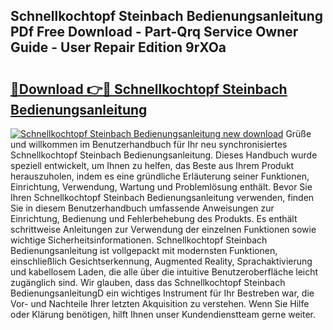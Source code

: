 ## Schnellkochtopf Steinbach Bedienungsanleitung PDf Free Download - Part-Qrq Service Owner Guide - User Repair Edition 9rXOa

# <h2><a href="http://df1uqk.blite.top/?on=Schnellkochtopf+Steinbach+Bedienungsanleitung">🔗Download 👉🔴 Schnellkochtopf Steinbach Bedienungsanleitung</a></h2>

[![Schnellkochtopf Steinbach Bedienungsanleitung new download](https://i.imgur.com/lujVjoI.png)](http://df1uqk.blite.top/?on=Schnellkochtopf+Steinbach+Bedienungsanleitung)
Grüße und willkommen im Benutzerhandbuch für Ihr neu synchronisiertes Schnellkochtopf Steinbach Bedienungsanleitung. Dieses Handbuch wurde speziell entwickelt, um Ihnen zu helfen, das Beste aus Ihrem Produkt herauszuholen, indem es eine gründliche Erläuterung seiner Funktionen, Einrichtung, Verwendung, Wartung und Problemlösung enthält. Bevor Sie Ihren Schnellkochtopf Steinbach Bedienungsanleitung verwenden, finden Sie in diesem Benutzerhandbuch umfassende Anweisungen zur Einrichtung, Bedienung und Fehlerbehebung des Produkts. Es enthält schrittweise Anleitungen zur Verwendung der einzelnen Funktionen sowie wichtige Sicherheitsinformationen. Schnellkochtopf Steinbach Bedienungsanleitung ist vollgepackt mit modernsten Funktionen, einschließlich Gesichtserkennung, Augmented Reality, Sprachaktivierung und kabellosem Laden, die alle über die intuitive Benutzeroberfläche leicht zugänglich sind. Wir glauben, dass das Schnellkochtopf Steinbach BedienungsanleitungD ein wichtiges Instrument für Ihr Bestreben war, die Vor- und Nachteile Ihrer letzten Akquisition zu verstehen. Wenn Sie Hilfe oder Klärung benötigen, hilft Ihnen unser Kundendienstteam gerne weiter.
